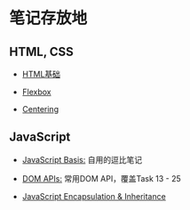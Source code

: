 ﻿# 笔记存放地

## HTML, CSS

* [HTML基础](HTML_notes.md)

* [Flexbox](Flexbox.md)

* [Centering](Centering.md)

## JavaScript

* [JavaScript Basis:](Javascript_Basis.md) 自用的逗比笔记

* [DOM APIs:](DOM_APIs.md) 常用DOM API，覆盖Task 13 - 25

* [JavaScript Encapsulation & Inheritance](Javascript_OO.md)
